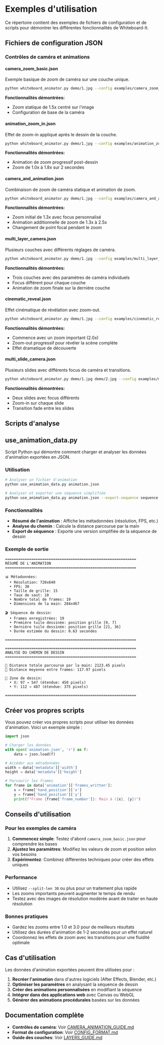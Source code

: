 # Exemples d'utilisation

Ce répertoire contient des exemples de fichiers de configuration et de scripts pour démontrer les différentes fonctionnalités de Whiteboard-It.

## Fichiers de configuration JSON

### Contrôles de caméra et animations

#### camera_zoom_basic.json
Exemple basique de zoom de caméra sur une couche unique.
```bash
python whiteboard_animator.py demo/1.jpg --config examples/camera_zoom_basic.json --split-len 30
```
**Fonctionnalités démontrées:**
- Zoom statique de 1.5x centré sur l'image
- Configuration de base de la caméra

#### animation_zoom_in.json
Effet de zoom-in appliqué après le dessin de la couche.
```bash
python whiteboard_animator.py demo/1.jpg --config examples/animation_zoom_in.json --split-len 30
```
**Fonctionnalités démontrées:**
- Animation de zoom progressif post-dessin
- Zoom de 1.0x à 1.8x sur 2 secondes

#### camera_and_animation.json
Combinaison de zoom de caméra statique et animation de zoom.
```bash
python whiteboard_animator.py demo/1.jpg --config examples/camera_and_animation.json --split-len 30
```
**Fonctionnalités démontrées:**
- Zoom initial de 1.3x avec focus personnalisé
- Animation additionnelle de zoom de 1.3x à 2.5x
- Changement de point focal pendant le zoom

#### multi_layer_camera.json
Plusieurs couches avec différents réglages de caméra.
```bash
python whiteboard_animator.py demo/1.jpg --config examples/multi_layer_camera.json --split-len 30
```
**Fonctionnalités démontrées:**
- Trois couches avec des paramètres de caméra individuels
- Focus différent pour chaque couche
- Animation de zoom finale sur la dernière couche

#### cinematic_reveal.json
Effet cinématique de révélation avec zoom-out.
```bash
python whiteboard_animator.py demo/1.jpg --config examples/cinematic_reveal.json --split-len 30
```
**Fonctionnalités démontrées:**
- Commence avec un zoom important (2.0x)
- Zoom-out progressif pour révéler la scène complète
- Effet dramatique de découverte

#### multi_slide_camera.json
Plusieurs slides avec différents focus de caméra et transitions.
```bash
python whiteboard_animator.py demo/1.jpg demo/2.jpg --config examples/multi_slide_camera.json --split-len 30
```
**Fonctionnalités démontrées:**
- Deux slides avec focus différents
- Zoom-in sur chaque slide
- Transition fade entre les slides

## Scripts d'analyse

## use_animation_data.py

Script Python qui démontre comment charger et analyser les données d'animation exportées en JSON.

### Utilisation

```bash
# Analyser un fichier d'animation
python use_animation_data.py animation.json

# Analyser et exporter une séquence simplifiée
python use_animation_data.py animation.json --export-sequence sequence.json
```

### Fonctionnalités

- **Résumé de l'animation** : Affiche les métadonnées (résolution, FPS, etc.)
- **Analyse du chemin** : Calcule la distance parcourue par la main
- **Export de séquence** : Exporte une version simplifiée de la séquence de dessin

### Exemple de sortie

```
============================================================
RÉSUMÉ DE L'ANIMATION
============================================================

📊 Métadonnées:
  • Résolution: 720x640
  • FPS: 30
  • Taille de grille: 15
  • Taux de saut: 10
  • Nombre total de frames: 19
  • Dimensions de la main: 284x467

🎬 Séquence de dessin:
  • Frames enregistrées: 19
  • Première tuile dessinée: position grille [9, 7]
  • Dernière tuile dessinée: position grille [21, 36]
  • Durée estimée du dessin: 0.63 secondes

============================================================

============================================================
ANALYSE DU CHEMIN DE DESSIN
============================================================

📏 Distance totale parcourue par la main: 2123.45 pixels
📏 Distance moyenne entre frames: 117.97 pixels

📍 Zone de dessin:
  • X: 97 → 547 (étendue: 450 pixels)
  • Y: 112 → 487 (étendue: 375 pixels)

============================================================
```

## Créer vos propres scripts

Vous pouvez créer vos propres scripts pour utiliser les données d'animation. Voici un exemple simple :

```python
import json

# Charger les données
with open('animation.json', 'r') as f:
    data = json.load(f)

# Accéder aux métadonnées
width = data['metadata']['width']
height = data['metadata']['height']

# Parcourir les frames
for frame in data['animation']['frames_written']:
    x = frame['hand_position']['x']
    y = frame['hand_position']['y']
    print(f"Frame {frame['frame_number']}: Main à ({x}, {y})")
```

## Conseils d'utilisation

### Pour les exemples de caméra
1. **Commencez simple**: Testez d'abord `camera_zoom_basic.json` pour comprendre les bases
2. **Ajustez les paramètres**: Modifiez les valeurs de zoom et position selon vos besoins
3. **Expérimentez**: Combinez différentes techniques pour créer des effets uniques

### Performance
- Utilisez `--split-len 30` ou plus pour un traitement plus rapide
- Les zooms importants peuvent augmenter le temps de rendu
- Testez avec des images de résolution modérée avant de traiter en haute résolution

### Bonnes pratiques
- Gardez les zooms entre 1.0 et 3.0 pour de meilleurs résultats
- Utilisez des durées d'animation de 1-2 secondes pour un effet naturel
- Coordonnez les effets de zoom avec les transitions pour une fluidité optimale

## Cas d'utilisation

Les données d'animation exportées peuvent être utilisées pour :

1. **Recréer l'animation** dans d'autres logiciels (After Effects, Blender, etc.)
2. **Optimiser les paramètres** en analysant la séquence de dessin
3. **Créer des animations personnalisées** en modifiant la séquence
4. **Intégrer dans des applications web** avec Canvas ou WebGL
5. **Générer des animations procédurales** basées sur les données

## Documentation complète

- **Contrôles de caméra**: Voir [CAMERA_ANIMATION_GUIDE.md](../CAMERA_ANIMATION_GUIDE.md)
- **Format de configuration**: Voir [CONFIG_FORMAT.md](../CONFIG_FORMAT.md)
- **Guide des couches**: Voir [LAYERS_GUIDE.md](../LAYERS_GUIDE.md)
